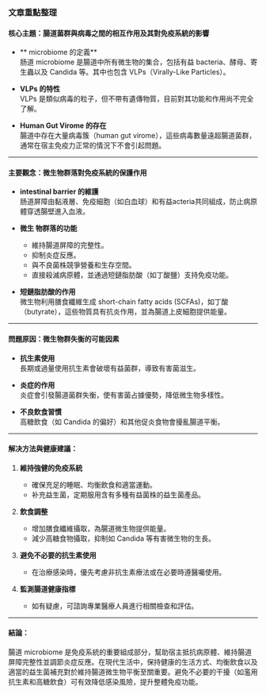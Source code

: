 ### 文章重點整理

#### 核心主題：腸道菌群與病毒之間的相互作用及其對免疫系統的影響

- ** microbiome 的定義**  
  肠道 microbiome 是腸道中所有微生物的集合，包括有益 bacteria、酵母、寄生蟲以及 Candida 等。其中也包含 VLPs（Virally-Like Particles）。

- **VLPs 的特性**  
  VLPs 是類似病毒的粒子，但不帶有遺傳物質，目前對其功能和作用尚不完全了解。

- **Human Gut Virome 的存在**  
  腸道中存在大量病毒簇（human gut virome），這些病毒數量遠超腸道菌群，通常在宿主免疫力正常的情況下不會引起問題。

---

#### 主要觀念：微生物群落對免疫系統的保護作用

- **intestinal barrier 的維護**  
  肠道屏障由黏液層、免疫細胞（如白血球）和有益acteria共同組成，防止病原體穿透腸壁進入血液。

- **微生 物群落的功能**  
  - 維持腸道屏障的完整性。  
  - 抑制炎症反應。  
  - 與不良菌株競爭營養和生存空間。  
  - 直接殺滅病原體，並通過短鏈脂肪酸（如丁酸鹽）支持免疫功能。

- **短鏈脂肪酸的作用**  
  微生物利用膳食纖維生成 short-chain fatty acids (SCFAs)，如丁酸（butyrate），這些物質具有抗炎作用，並為腸道上皮細胞提供能量。

---

#### 問題原因：微生物群失衡的可能因素

- **抗生素使用**  
  長期或過量使用抗生素會破壞有益菌群，導致有害菌滋生。

- **炎症的作用**  
  炎症會引發腸道菌群失衡，使有害菌占據優勢，降低微生物多樣性。

- **不良飲食習慣**  
  高糖飲食（如 Candida 的偏好）和其他促炎食物會擾亂腸道平衡。

---

#### 解决方法與健康建議：

1. **維持強健的免疫系統**  
   - 確保充足的睡眠、均衡飲食和適當運動。  
   - 补充益生菌，定期服用含有多種有益菌株的益生菌產品。  

2. **飲食調整**  
   - 增加膳食纖維攝取，為腸道微生物提供能量。  
   - 減少高糖食物攝取，抑制如 Candida 等有害微生物的生長。  

3. **避免不必要的抗生素使用**  
   - 在治療感染時，優先考慮非抗生素療法或在必要時遵醫囑使用。  

4. **監測腸道健康指標**  
   - 如有疑慮，可諮詢專業醫療人員進行相關檢查和評估。  

---

#### 結論：

腸道 microbiome 是免疫系統的重要組成部分，幫助宿主抵抗病原體、維持腸道屏障完整性並調節炎症反應。在現代生活中，保持健康的生活方式、均衡飲食以及適當的益生菌補充對於維持腸道微生物平衡至關重要。避免不必要的干擾（如濫用抗生素和高糖飲食）可有效降低感染風險，提升整體免疫功能。